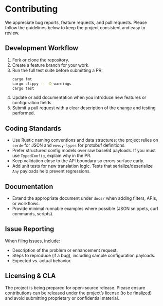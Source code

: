 # Contributing

We appreciate bug reports, feature requests, and pull requests. Please follow the guidelines below to keep the project consistent and easy to review.

## Development Workflow
1. Fork or clone the repository.
2. Create a feature branch for your work.
3. Run the full test suite before submitting a PR:
   ```bash
   cargo fmt
   cargo clippy -- -D warnings
   cargo test
   ```
4. Update or add documentation when you introduce new features or configuration fields.
5. Submit a pull request with a clear description of the change and testing performed.

## Coding Standards
* Use Rustic naming conventions and data structures; the project relies on `serde` for JSON and `envoy-types` for protobuf definitions.
* Prefer structured config models over raw base64 payloads. If you must use `TypedConfig`, explain why in the PR.
* Keep validation close to the API boundary so errors surface early.
* Add unit tests for new translation logic. Tests that serialize/deserialize `Any` payloads help prevent regressions.

## Documentation
* Extend the appropriate document under `docs/` when adding filters, APIs, or workflows.
* Provide minimal runnable examples where possible (JSON snippets, curl commands, scripts).

## Issue Reporting
When filing issues, include:
* Description of the problem or enhancement request.
* Steps to reproduce (if a bug), including sample configuration payloads.
* Expected vs. actual behavior.

## Licensing & CLA
The project is being prepared for open-source release. Please ensure contributions can be released under the project’s license (to be finalized) and avoid submitting proprietary or confidential material.
